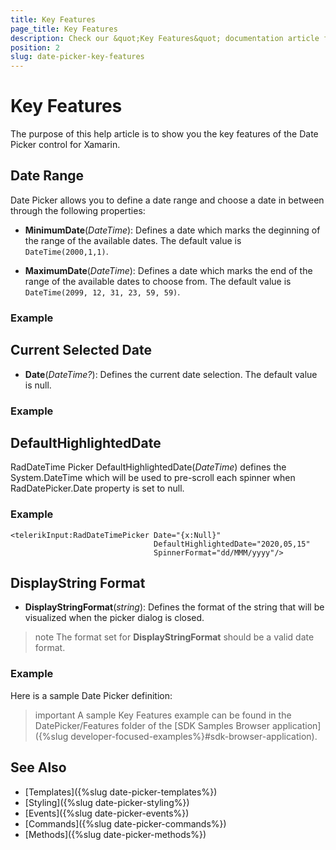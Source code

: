 ```yaml
---
title: Key Features
page_title: Key Features
description: Check our &quot;Key Features&quot; documentation article for Telerik DatePicker for Xamarin control.
position: 2
slug: date-picker-key-features
---
```


# Key Features

The purpose of this help article is to show you the key features of the Date Picker control for Xamarin. 

## Date Range

Date Picker allows you to define a date range and choose a date in between through the following properties:

* **MinimumDate**(*DateTime*): Defines a date which marks the deginning of the range of the available dates. The default value is `DateTime(2000,1,1)`.

* **MaximumDate**(*DateTime*): Defines a date which marks the end of the range of the available dates to choose from. The default value is `DateTime(2099, 12, 31, 23, 59, 59)`.

### Example

<snippet id='datepicker-keyfeatures-minmaxdate' />

## Current Selected Date

* **Date**(*DateTime?*): Defines the current date selection. The default value is null.

### Example 

<snippet id='datepicker-keyfeatures-date-spinnerformat' />

## DefaultHighlightedDate

RadDateTime Picker DefaultHighlightedDate(*DateTime*) defines the System.DateTime which will be used to pre-scroll each spinner when RadDatePicker.Date property is set to null.

### Example

```XAML
<telerikInput:RadDateTimePicker Date="{x:Null}"
                                DefaultHighlightedDate="2020,05,15"
                                SpinnerFormat="dd/MMM/yyyy"/>
```

## DisplayString Format

* **DisplayStringFormat**(*string*): Defines the format of the string that will be visualized when the picker dialog is closed. 

>note The format set for **DisplayStringFormat** should be a valid date format. 

### Example

Here is a sample Date Picker definition:

<snippet id='datepicker-keyfeatures-date-defaulthighlighted' />

>important A sample Key Features example can be found in the DatePicker/Features folder of the [SDK Samples Browser application]({%slug developer-focused-examples%}#sdk-browser-application).

## See Also

- [Templates]({%slug date-picker-templates%})
- [Styling]({%slug date-picker-styling%})
- [Events]({%slug date-picker-events%})
- [Commands]({%slug date-picker-commands%})
- [Methods]({%slug date-picker-methods%})
